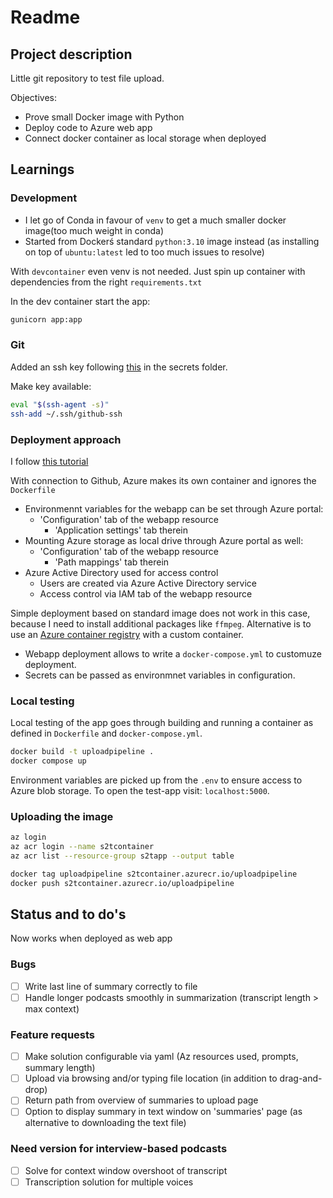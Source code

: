 # Readme

## Project description

Little git repository to test file upload.

Objectives:
- Prove small Docker image with Python
- Deploy code to Azure web app
- Connect docker container as local storage when deployed

## Learnings

### Development

- I let go of Conda in favour of `venv` to get a much smaller docker image(too much weight in conda)
- Started from Dockerś standard `python:3.10` image instead (as installing on top of `ubuntu:latest` led to too much issues to resolve)

With `devcontainer` even venv is not needed. Just spin up container with dependencies from the right `requirements.txt`

In the dev container start the app: 
```bash
gunicorn app:app
```


### Git

Added an ssh key following [this](https://docs.github.com/en/authentication/connecting-to-github-with-ssh/generating-a-new-ssh-key-and-adding-it-to-the-ssh-agent) in the secrets folder.

Make key available:
```bash
eval "$(ssh-agent -s)"
ssh-add ~/.ssh/github-ssh
```

### Deployment approach

I follow [this tutorial](https://learn.microsoft.com/en-us/azure/developer/python/tutorial-containerize-simple-web-app-for-app-service?tabs=web-app-flask)

With connection to Github, Azure makes its own container and ignores the `Dockerfile` 
- Environmennt variables for the webapp can be set through Azure portal: 
  - 'Configuration' tab of the webapp resource
    - 'Application settings' tab therein
- Mounting Azure storage as local drive through Azure portal as well:
  -  'Configuration' tab of the webapp resource
     -  'Path mappings' tab therein
-  Azure Active Directory used for access control
   -  Users are created via Azure Active Directory service
   -  Access control via IAM tab of the webapp resource

Simple deployment based on standard image does not work in this case, because I need to install additional packages like `ffmpeg`.
Alternative is to use an [Azure container registry](https://portal.azure.com/#@microsoftvdlaan.onmicrosoft.com/resource/subscriptions/020d939e-2d58-4a61-8612-a9424b3ad869/resourceGroups/s2tapp/providers/Microsoft.ContainerRegistry/registries/s2tcontainer/overview) with a custom container.

- Webapp deployment allows to write a `docker-compose.yml` to customuze deployment.
- Secrets can be passed as environmnet variables in configuration.

### Local testing
Local testing of the app goes through building and running a container as defined in `Dockerfile` and `docker-compose.yml`.
```bash
docker build -t uploadpipeline .
docker compose up
```
Environment variables are picked up from the `.env` to ensure access to Azure blob storage. To open the test-app visit: `localhost:5000`.

### Uploading the image

```bash
az login
az acr login --name s2tcontainer
az acr list --resource-group s2tapp --output table

docker tag uploadpipeline s2tcontainer.azurecr.io/uploadpipeline
docker push s2tcontainer.azurecr.io/uploadpipeline
```

## Status and to do's

Now works when deployed as web app

### Bugs
- [ ] Write last line of summary correctly to file
- [ ] Handle longer podcasts smoothly in summarization (transcript length > max context)

### Feature requests 
- [ ] Make solution configurable via yaml (Az resources used, prompts, summary length)
- [ ] Upload via browsing and/or typing file location (in addition to drag-and-drop)
- [ ] Return path from overview of summaries to upload page
- [ ] Option to display summary in text window on 'summaries' page (as alternative to downloading the text file)

### Need version for interview-based podcasts
- [ ] Solve for context window overshoot of transcript
- [ ] Transcription solution for multiple voices
